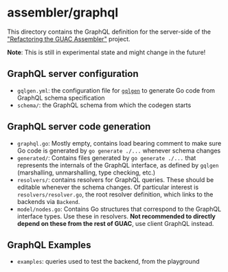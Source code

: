 # assembler/graphql

This directory contains the GraphQL definition for the server-side of the
["Refactoring the GUAC Assembler"](https://docs.google.com/document/d/1yZ3-ZcfnRDWgw9uZlPuLmIHS9pNMr3DO_AEbHsDXmN8/edit?usp=sharing)
project.

**Note**: This is still in experimental state and might change in the future!

## GraphQL server configuration

- `gqlgen.yml`: the configuration file for
  [`gqlgen`](https://github.com/99designs/gqlgen) to generate Go code from
  GraphQL schema specification
- `schema/`: the GraphQL schema from which the codegen starts

## GraphQL server code generation

- `graphql.go`: Mostly empty, contains load bearing comment to make sure Go code
  is generated by `go generate ./...` whenever schema changes
- `generated/`: Contains files generated by `go generate ./...` that represents
  the internals of the GraphQL interface, as defined by `gqlgen` (marshalling,
  unmarshalling, type checking, etc.)
- `resolvers/`: contains resolvers for GraphQL queries. These should be editable
  whenever the schema changes. Of particular interest is
  `resolvers/resolver.go`, the root resolver definition, which links to the
  backends via `Backend`.
- `model/nodes.go`: Contains Go structures that correspond to the GraphQL
  interface types. Use these in resolvers. **Not recommended to directly depend
  on these from the rest of GUAC**, use client GraphQL instead.

## GraphQL Examples

- `examples`: queries used to test the backend, from the playground
